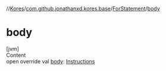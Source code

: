 //[Kores](../../index.md)/[com.github.jonathanxd.kores.base](../index.md)/[ForStatement](index.md)/[body](body.md)



# body  
[jvm]  
Content  
open override val [body](body.md): [Instructions](../../com.github.jonathanxd.kores/-instructions/index.md)  



